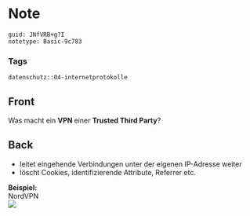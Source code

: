 # Note
```
guid: JNfVRB+g?I
notetype: Basic-9c783
```

### Tags
```
datenschutz::04-internetprotokolle
```

## Front
Was macht ein <b>VPN </b>einer <b>Trusted Third Party</b>?

## Back
<ul><li>leitet eingehende Verbindungen unter der eigenen IP-Adresse weiter </li><li>löscht Cookies, identifizierende Attribute, Referrer etc.</li></ul><div><b>Beispiel:</b></div><div>NordVPN</div><div><img src="paste-bc004fce713e3122a5c9ac1fe337a55e9321bd5c.jpg">
</div>
